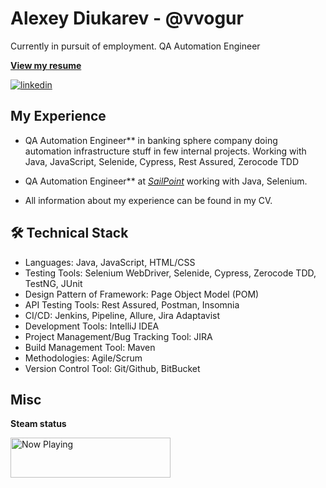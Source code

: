 # Alexey Diukarev - @vvogur

Currently in pursuit of employment. QA Automation Engineer

[**View my resume**](https://vvogur.github.io/CV/Oleksii_Diukarev_CV.pdf)

[![linkedin](https://img.shields.io/badge/-@alexey.diukarev-161616?style=flat-square&labelColor=161616&logo=LinkedIn&logoColor=white&color=161616)](https://linkedin.com/in/alexey-diukarev)  

## My Experience

*  QA Automation Engineer** in banking sphere company doing automation infrastructure stuff in few internal projects. Working with Java, JavaScript, Selenide, Cypress, Rest Assured, Zerocode TDD

*  QA Automation Engineer** at [_SailPoint_](https://www.sailpoint.com/) working with Java, Selenium.

*  All information about my experience can be found in my CV.

## 🛠 Technical Stack
*  Languages: Java, JavaScript, HTML/CSS
*  Testing Tools: Selenium WebDriver, Selenide, Cypress, Zerocode TDD, TestNG, JUnit
*  Design Pattern of Framework: Page Object Model (POM)
*  API Testing Tools: Rest Assured, Postman, Insomnia
*  CI/CD: Jenkins, Pipeline, Allure, Jira Adaptavist
*  Development Tools: IntelliJ IDEA
*  Project Management/Bug Tracking Tool: JIRA
*  Build Management Tool: Maven
*  Methodologies: Agile/Scrum
*  Version Control Tool: Git/Github, BitBucket

## Misc

**Steam status**

<img src="https://steam-status-img.vercel.app/currently-playing?username=vvogur" width="256" height="64"  alt="Now Playing">
